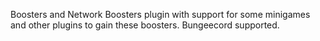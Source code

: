 Boosters and Network Boosters plugin with support for some minigames and other plugins to gain these boosters. Bungeecord supported.

